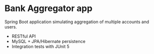 # Bank Aggregator app
Spring Boot application simulating aggregation of multiple accounts and users.   
- RESTful API
- MySQL + JPA/Hibernate persistence
- Integration tests with JUnit 5
